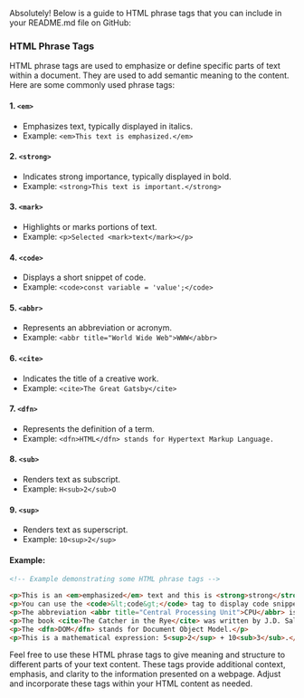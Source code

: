 Absolutely! Below is a guide to HTML phrase tags that you can include in your README.md file on GitHub:

### HTML Phrase Tags

HTML phrase tags are used to emphasize or define specific parts of text within a document. They are used to add semantic meaning to the content. Here are some commonly used phrase tags:

#### 1. **`<em>`**
   - Emphasizes text, typically displayed in italics.
   - Example: `<em>This text is emphasized.</em>`

#### 2. **`<strong>`**
   - Indicates strong importance, typically displayed in bold.
   - Example: `<strong>This text is important.</strong>`

#### 3. **`<mark>`**
   - Highlights or marks portions of text.
   - Example: `<p>Selected <mark>text</mark></p>`

#### 4. **`<code>`**
   - Displays a short snippet of code.
   - Example: `<code>const variable = 'value';</code>`

#### 5. **`<abbr>`**
   - Represents an abbreviation or acronym.
   - Example: `<abbr title="World Wide Web">WWW</abbr>`

#### 6. **`<cite>`**
   - Indicates the title of a creative work.
   - Example: `<cite>The Great Gatsby</cite>`

#### 7. **`<dfn>`**
   - Represents the definition of a term.
   - Example: `<dfn>HTML</dfn> stands for Hypertext Markup Language.`

#### 8. **`<sub>`**
   - Renders text as subscript.
   - Example: `H<sub>2</sub>O`

#### 9. **`<sup>`**
   - Renders text as superscript.
   - Example: `10<sup>2</sup>`

#### Example:

```html
<!-- Example demonstrating some HTML phrase tags -->

<p>This is an <em>emphasized</em> text and this is <strong>strong</strong>.</p>
<p>You can use the <code>&lt;code&gt;</code> tag to display code snippets.</p>
<p>The abbreviation <abbr title="Central Processing Unit">CPU</abbr> is commonly used in computing.</p>
<p>The book <cite>The Catcher in the Rye</cite> was written by J.D. Salinger.</p>
<p>The <dfn>DOM</dfn> stands for Document Object Model.</p>
<p>This is a mathematical expression: 5<sup>2</sup> + 10<sub>3</sub>.</p>
```

Feel free to use these HTML phrase tags to give meaning and structure to different parts of your text content. These tags provide additional context, emphasis, and clarity to the information presented on a webpage. Adjust and incorporate these tags within your HTML content as needed.

